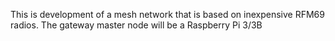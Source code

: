 This is development of a mesh network that is based on inexpensive
	RFM69 radios. The gateway master node will be a Raspberry Pi 3/3B
